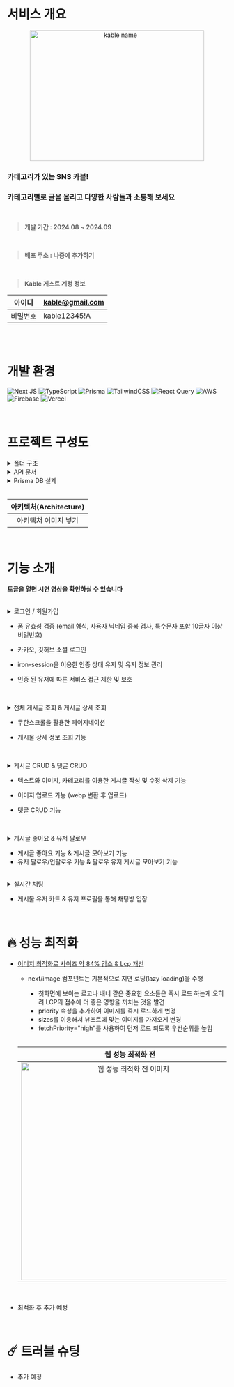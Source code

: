 # 서비스 개요
<div align="center">
  <img src="https://github.com/user-attachments/assets/1fa0531a-9808-4d94-a7cd-357f943b855c" alt="kable name" width="400" height="300" />
</div>

### 카테고리가 있는 SNS 카블!
### 카테고리별로 글을 올리고 다양한 사람들과 소통해 보세요

<br/>

<blockquote>
<p dir="auto">
  <strong>개발 기간 : 2024.08 ~ 2024.09</strong> 
  </p>
</blockquote>

  <br/> 

  <blockquote>
    <p dir="auto">
  <strong>배포 주소 : 나중에 추가하기</strong>
      </p>
</blockquote>
  <br/>
  
   <blockquote>
    <p dir="auto">
<strong>Kable 게스트 계정 정보</strong>
</p>
</blockquote>

<markdown-accessiblity-table data-catalyst=""><table>
<thead>
<tr>
<th align="center">아이디</th>
<th align="left"><a href="kable@gmail.com">kable@gmail.com</a></th>
</tr>
</thead>
<tbody>
<tr>
<td align="center">비밀번호</td>
<td align="left">kable12345!A</td>
</tr>
</tbody>
</table></markdown-accessiblity-table>

<br/>
<br/>


# 개발 환경
![Next JS](https://img.shields.io/badge/Next-14-black?style=for-the-badge&logo=next.js&logoColor=white) ![TypeScript](https://img.shields.io/badge/typescript-%23007ACC.svg?style=for-the-badge&logo=typescript&logoColor=white) ![Prisma](https://img.shields.io/badge/Prisma-3982CE?style=for-the-badge&logo=Prisma&logoColor=white) ![TailwindCSS](https://img.shields.io/badge/tailwindcss-%2338B2AC.svg?style=for-the-badge&logo=tailwind-css&logoColor=white) ![React Query](https://img.shields.io/badge/-React%20Query-FF4154?style=for-the-badge&logo=react%20query&logoColor=white) ![AWS](https://img.shields.io/badge/AWS⠀S3-%23FF9900.svg?style=for-the-badge&logo=amazon-aws&logoColor=white) ![Firebase](https://img.shields.io/badge/firebase-a08021?style=for-the-badge&logo=firebase&logoColor=ffcd34) ![Vercel](https://img.shields.io/badge/vercel-%23000000.svg?style=for-the-badge&logo=vercel&logoColor=white)



<br/>

# 프로젝트 구성도

<details>
  <summary>폴더 구조</summary>

  <br/>
  
  ```
📁 public
├──📁 assets
│   ├──📁 icons
│   └──📁 images
│
📁 app                    # 라우팅 폴더
├──📁 (auth)              # 그룹 라우팅 (auth)
│   ├──📁 create-account
│   ├──📁 enter
│   ├──📁 github
│   │   ├──📁 complete
│   │   └──📁 start
│   └──📁 kakao
│       ├──📁 complete
│       └──📁 start
│
├──📁 (tabs)              # 그룹 라우팅 (tabs)
│   ├──📁 category
│   ├──📁 chats
│   │   └──📁 [id]
│   ├──📁 following
│   ├──📁 home
│   ├──📁 items
│   │   ├──📁 upload
│   │   └──📁 [id]
│   └──📁 profile
│       └──📁 [id]
│
├──📁 api                 # api
│   ├──📁 category
│   ├──📁 items
│   │   └──📁 [id]
│   │      ├──📁 comments
│   │      ├──📁 heart
│   │      └──📁 views
│   ├──📁 user
│   │   └──📁 [id]
│   │      └──📁 follow
│   └──📁 logout
│
📁 hooks                  # React-Query hook (api)
│   
📁 _components
│   ├──📁 chats           # 채팅
│   ├──📁 common          # 공통 (button, 무한스크롤 등)
│   ├──📁 homeSection     # 화면 섹션
│   ├──📁 login           # 로그인
│   └──📁 modal           # 모달창
│
📁 _libs
├──📁 _client             # 클라이언트 관련
├──📁 _server             # 서버 관련
├──📁 config              # aws, firebase config
└──📁 schema              # zod 스키마
```

</details>

<details>
  <summary>API 문서</summary>

  <br/>
  
  - 유저 정보
    - **HTTP Method**: ”GET”
    - **Endpoint**: / api / user
    - 설명 : 현재 인증된 사용자의 정보를 가져옵니다.


- 로그아웃
    - **HTTP Method**: “POST”
    - **Endpoint**: / api / logout
    - 설명 : 현재 인증된 사용자의 쿠키를 제거합니다.
   

- 카테고리 정보
    - **HTTP Method**: ”GET”
    - **Endpoint**: / api / category
    - 설명 : 서버에 저장된 카테고리 정보를 가져옵니다.


- 아이템 정보
    - **HTTP Method**: ”GET”
    - **Endpoint**: / api / items
    - 설명 : 서버에 저장된 아이템 정보를 모두 가져옵니다.


- 아이템 디테일 정보
    - **HTTP Method**: ”GET”
    - **Endpoint**: / api / items / [id]
    - 설명 : 서버에 저장된 아이템 정보를 id를 매칭하여 가져옵니다.
   

- 아이템 삭제
    - **HTTP Method**: ”DELETE”
    - **Endpoint**: / api / items / [id]
    - 설명 : 서버에 저장된 아이템 정보 중 id를 매칭하여 삭제합니다.


- 좋아요 정보
    - **HTTP Method**: ”POST”
    - **Endpoint**: / api / items / [id] / heart
    - 설명 : 사용자가 하트를 누르면 하트를 생성 / 하트를 다시 누르면 하트를 삭제합니다.
    

- 댓글 생성
    - **HTTP Method**: ”POST”
    - **Endpoint**: / api / items / [id] / comments
    - 설명 : 사용자가 폼을 submit하면 현재 로그인 된 userId와 input의 payload를 서버로 전송하여 새로운 댓글을 추가합니다.
   

- 댓글 삭제
    - **HTTP Method**: ”DELETE”
    - **Endpoint**: / api / items / [id] / comments / [commentId]
    - 설명 : 버튼을 누르면 댓글을 삭제합니다.
  

- 댓글 수정
    - **HTTP Method**: ”PUT”
    - **Endpoint**: / api / items / [id] / comments / [commentId]
    - 설명 : 버튼을 누르면 댓글을 수정합니다.
   

- 프로필 페이지 유저 정보
    - **HTTP Method**: ”GET”
    - **Endpoint**: / api / user / [id] / route.ts
    - 설명 : url에 있는 id로 유저 정보를 불러옵니다.
   

- 특정 유저 아이템 들고 오기
    - **HTTP Method**: ”GET”
    - **Endpoint**: / api / items / user / [id] / route.ts
    - 설명 : url에 있는 id로 유저 정보를 불러옵니다.
    

- 아이템 조회수 증가
    - **HTTP Method**: ”POST”
    - **Endpoint**: / api / items / [id] / views / route.ts
    - 설명 : item의 views를 증가시킵니다.
    

- 팔로우 / 팔로잉
    - **HTTP Method**: ”POST”
    - **Endpoint**: / api / items / [id] / follow / route.ts
    - 설명 : 버튼을 눌렀을 때 팔로우 / 언팔로우 합니다.

  </details>

  <details>
  <summary>Prisma DB 설계</summary>
    표넣기
  </details>
  

  <br/>

<table>
  <thead>
    <tr>
      <th align="center">아키텍처(Architecture)</th>
    </tr>
  </thead>
<tbody>
  <tr>
    <td align="center">
      아키텍쳐 이미지 넣기
    </td>
    </tr>
  </tbody>
</table>

<br/>

# 기능 소개

__토글을 열면 시연 영상을 확인하실 수 있습니다__

<br/>

<details>
  <summary>로그인 / 회원가입</summary>

  시연 gif 넣기
</details>

* 폼 유효성 검증 (email 형식, 사용자 닉네임 중복 검사, 특수문자 포함 10글자 이상 비밀번호)
* 카카오, 깃허브 소셜 로그인
* iron-session을 이용한 인증 상태 유지 및 유저 정보 관리
* 인증 된 유저에 따른 서비스 접근 제한 및 보호

  <br/>

<details>
  <summary>전체 게시글 조회 & 게시글 상세 조회</summary>

  시연 gif 넣기
</details>

* 무한스크롤을 활용한 페이지네이션
* 게시물 상세 정보 조회 기능

  <br/>

<details>
  <summary>게시글 CRUD & 댓글 CRUD</summary>

  시연 gif 넣기
</details>

* 텍스트와 이미지, 카테고리를 이용한 게시글 작성 및 수정 삭제 기능
* 이미지 업로드 가능 (webp 변환 후 업로드)
* 댓글 CRUD 기능

  <br/>

<details>
  <summary>게시글 좋아요 & 유저 팔로우</summary>

  시연 gif 넣기
</details>

* 게시글 좋아요 기능 & 게시글 모아보기 기능
* 유저 팔로우/언팔로우 기능 & 팔로우 유저 게시글 모아보기 기능

<br/>

<details>
  <summary>실시간 채팅</summary>

  시연 gif 넣기
</details>

* 게시물 유저 카드 & 유저 프로필을 통해 채팅방 입장

<br/>

# 🔥 성능 최적화
* [이미지 최적화로 사이즈 약 84% 감소 & Lcp 개선](https://taehyeon-smilestudy.tistory.com/51)
  * next/image 컴포넌트는 기본적으로 지연 로딩(lazy loading)을 수행
    * 첫화면에 보이는 로고나 배너 같은 중요한 요소들은 즉시 로드 하는게 오히려 LCP의 점수에 더 좋은 영향을 끼치는 것을 발견
    * priority 속성을 추가하여 이미지를 즉시 로드하게 변경
    * sizes를 이용해서 뷰포트에 맞는 이미지를 가져오게 변경
    * fetchPriority="high"를 사용하여 먼저 로드 되도록 우선순위를 높임
   
    <br/>
   
  <table>
    <thead>
      <tr>
        <th align="center">웹 성능 최적화 전</th>
        <th align="center">웹 성능 최적화 후</th>
        </tr>
      </thead>
        <tbody>
        <tr>
        <td align="center">
          <img src="https://github.com/user-attachments/assets/31a0daa8-bce0-48ea-9c1d-36b4bbabfc2e" alt="웹 성능 최적화 전 이미지" width="500px" style="max-width: 100%;">
        </td>
        <td align="center">
         <img src="https://github.com/user-attachments/assets/cea62949-ef5d-4960-9333-e570f243689f" alt="웹 성능 최적화 후 이미지" width="500px" style="max-width: 100%;">
        </td>
      </tr>
    </tbody>
  </table>

   <br/>
   
* 최적화 후 추가 예정

<br/>

# ☄️ 트러블 슈팅
* 추가 예정






















